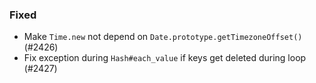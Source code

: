 <!--
### Internal
### Changed
### Added
### Removed
### Deprecated
### Performance
-->

### Fixed

- Make `Time.new` not depend on `Date.prototype.getTimezoneOffset()` (#2426)
- Fix exception during `Hash#each_value` if keys get deleted during loop (#2427)
